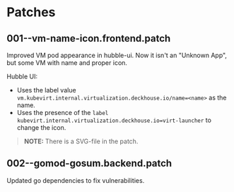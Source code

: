# Patches

## 001--vm-name-icon.frontend.patch

Improved VM pod appearance in hubble-ui. Now it isn't an "Unknown App", but some VM with name and proper icon.

Hubble UI:

- Uses the label value `vm.kubevirt.internal.virtualization.deckhouse.io/name=<name>` as the name.
- Uses the presence of the `label kubevirt.internal.virtualization.deckhouse.io=virt-launcher` to change the icon.

> **NOTE:**  There is a SVG-file in the patch.

## 002--gomod-gosum.backend.patch

Updated go dependencies to fix vulnerabilities.
